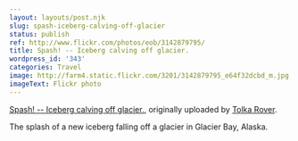 ```yaml
---
layout: layouts/post.njk
slug: spash-iceberg-calving-off-glacier
status: publish
ref: http://www.flickr.com/photos/eob/3142879795/
title: Spash! -- Iceberg calving off glacier.
wordpress_id: '343'
categories: Travel
image: http://farm4.static.flickr.com/3201/3142879795_e64f32dcbd_m.jpg
imageText: Flickr photo
---
```



[Spash! -- Iceberg calving off glacier.](http://www.flickr.com/photos/eob/3142879795/),
originally uploaded by [Tolka Rover](http://www.flickr.com/people/eob/).



The splash of a new iceberg falling off a glacier in Glacier Bay, Alaska.


